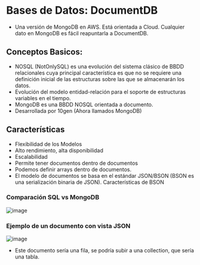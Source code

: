 # Bases de Datos: DocumentDB
-  Una versión de MongoDB en AWS. Está orientada a Cloud. Cualquier dato en MongoDB es fácil reapuntarla a DocumentDB.
## Conceptos Basicos:
- NOSQL (NotOnlySQL) es una evolución del sistema clásico de BBDD relacionales cuya principal característica es que no se requiere una definición inicial de las estructuras sobre las que se almacenarán los datos. 
- Evolución del modelo entidad-relación para el soporte de estructuras variables en el tiempo.
- MongoDB es una BBDD NOSQL orientada a documento.
- Desarrollada por 10gen (Ahora llamados MongoDB)

## Características
- Flexibilidad de los Modelos
- Alto rendimiento, alta disponibilidad
- Escalabilidad
- Permite tener documentos dentro de documentos
- Podemos definir arrays dentro de documentos.
- El modelo de documentos se basa en el estándar JSON/BSON (BSON es una serialización binaria de JSON). Características de BSON

### Comparación SQL vs MongoDB
![image](https://github.com/user-attachments/assets/d2e054f6-a5d0-4929-9487-dcfd66f126d5)

### Ejemplo de un documento con vista JSON
![image](https://github.com/user-attachments/assets/d3d9e12c-c459-4809-8a8c-824f07dfa487)
- Este documento sería una fila, se podría subir a una collection, que sería una tabla.
